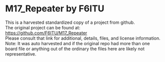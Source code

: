 
# M17_Repeater by F6ITU  
This is a harvested standardized copy of a project from github.  
The original project can be found at:  
https://github.com/F6ITU/M17_Repeater  
Please consult that link for additional, details, files, and license information.  
Note: It was auto harvested and if the original repo had more than one board file or anything out of the ordinary the files here are likely not representative.  
    